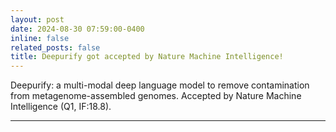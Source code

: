 ```yaml
---
layout: post
date: 2024-08-30 07:59:00-0400
inline: false
related_posts: false
title: Deepurify got accepted by Nature Machine Intelligence!
---
```


Deepurify: a multi-modal deep language model to remove contamination from metagenome-assembled genomes. Accepted by Nature Machine Intelligence (Q1, IF:18.8).

---